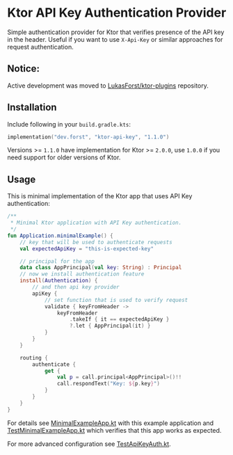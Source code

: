 # Ktor API Key Authentication Provider

Simple authentication provider for Ktor that verifies presence of the API key in the header. Useful if you want to use `X-Api-Key` or
similar approaches for request authentication.

## Notice:
Active development was moved to [LukasForst/ktor-plugins](https://github.com/LukasForst/ktor-plugins/) repository.

## Installation

Include following in your `build.gradle.kts`:

```kotlin
implementation("dev.forst", "ktor-api-key", "1.1.0")
```

Versions >= `1.1.0` have implementation for Ktor >= `2.0.0`, use `1.0.0` if you need support for older versions of Ktor.

## Usage

This is minimal implementation of the Ktor app that uses API Key authentication:

```kotlin
/**
 * Minimal Ktor application with API Key authentication.
 */
fun Application.minimalExample() {
    // key that will be used to authenticate requests
    val expectedApiKey = "this-is-expected-key"

    // principal for the app
    data class AppPrincipal(val key: String) : Principal
    // now we install authentication feature
    install(Authentication) {
        // and then api key provider
        apiKey {
            // set function that is used to verify request
            validate { keyFromHeader ->
                keyFromHeader
                    .takeIf { it == expectedApiKey }
                    ?.let { AppPrincipal(it) }
            }
        }
    }

    routing {
        authenticate {
            get {
                val p = call.principal<AppPrincipal>()!!
                call.respondText("Key: ${p.key}")
            }
        }
    }
}
```

For details see [MinimalExampleApp.kt](src/test/kotlin/dev/forst/ktor/apikey/MinimalExampleApp.kt) with this example application and [TestMinimalExampleApp.kt](src/test/kotlin/dev/forst/ktor/apikey/TestMinimalExampleApp.kt) which verifies that this app works as expected.

For more advanced configuration see [TestApiKeyAuth.kt](src/test/kotlin/dev/forst/ktor/apikey/TestApiKeyAuth.kt).
